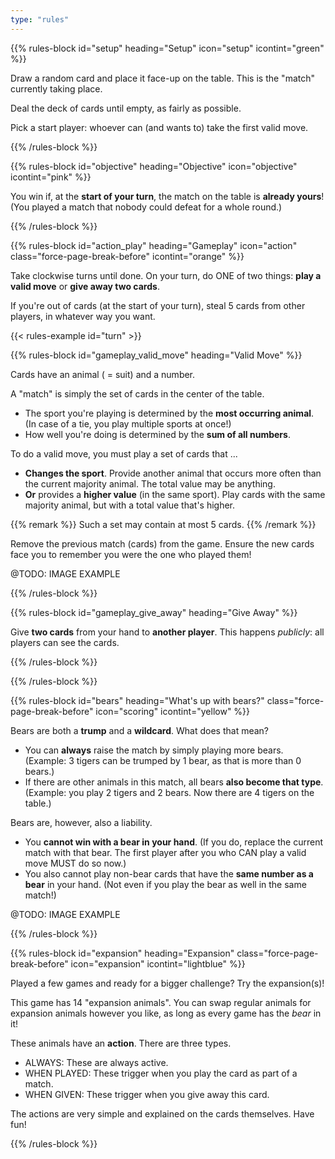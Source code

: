 ```yaml
---
type: "rules"
---
```


{{% rules-block id="setup" heading="Setup" icon="setup" icontint="green" %}}

Draw a random card and place it face-up on the table. This is the "match" currently taking place. 

Deal the deck of cards until empty, as fairly as possible.

Pick a start player: whoever can (and wants to) take the first valid move.

{{% /rules-block %}}

{{% rules-block id="objective" heading="Objective" icon="objective" icontint="pink" %}}

You win if, at the **start of your turn**, the match on the table is **already yours**! <span class="inline-remark">(You played a match that nobody could defeat for a whole round.)</span>

{{% /rules-block %}}

{{% rules-block id="action_play" heading="Gameplay" icon="action" class="force-page-break-before" icontint="orange" %}}

Take clockwise turns until done. On your turn, do ONE of two things: **play a valid move** or **give away two cards**.

If you're out of cards (at the start of your turn), steal 5 cards from other players, in whatever way you want.

{{< rules-example id="turn" >}}

{{% rules-block id="gameplay_valid_move" heading="Valid Move" %}}

Cards have an animal ( = suit) and a number.

A "match" is simply the set of cards in the center of the table.

* The sport you're playing is determined by the **most occurring animal**. (In case of a tie, you play multiple sports at once!)
* How well you're doing is determined by the **sum of all numbers**.

To do a valid move, you must play a set of cards that ...

* **Changes the sport**. Provide another animal that occurs more often than the current majority animal. The total value may be anything.
* **Or** provides a **higher value** (in the same sport). Play cards with the same majority animal, but with a total value that's higher.

{{% remark %}}
Such a set may contain at most 5 cards.
{{% /remark %}}

Remove the previous match (cards) from the game. Ensure the new cards face you to remember you were the one who played them!

@TODO: IMAGE EXAMPLE

{{% /rules-block %}}

{{% rules-block id="gameplay_give_away" heading="Give Away" %}}

Give **two cards** from your hand to **another player**. This happens _publicly_: all players can see the cards.

{{% /rules-block %}}

{{% /rules-block %}}

{{% rules-block id="bears" heading="What's up with bears?" class="force-page-break-before" icon="scoring" icontint="yellow" %}}

Bears are both a **trump** and a **wildcard**. What does that mean?

* You can **always** raise the match by simply playing more bears. <span class="inline-remark">(Example: 3 tigers can be trumped by 1 bear, as that is more than 0 bears.)</span>
* If there are other animals in this match, all bears **also become that type**. <span class="inline-remark">(Example: you play 2 tigers and 2 bears. Now there are 4 tigers on the table.)</span>

Bears are, however, also a liability. 

* You **cannot win with a bear in your hand**. <span class="inline-remark">(If you do, replace the current match with that bear. The first player after you who CAN play a valid move MUST do so now.)</span>
* You also cannot play non-bear cards that have the **same number as a bear** in your hand. <span class="inline-remark">(Not even if you play the bear as well in the same match!)</span>

@TODO: IMAGE EXAMPLE

{{% /rules-block %}}

{{% rules-block id="expansion" heading="Expansion" class="force-page-break-before" icon="expansion" icontint="lightblue" %}}

Played a few games and ready for a bigger challenge? Try the expansion(s)!

This game has 14 "expansion animals". You can swap regular animals for expansion animals however you like, as long as every game has the _bear_ in it!

These animals have an **action**. There are three types.

* ALWAYS: These are always active.
* WHEN PLAYED: These trigger when you play the card as part of a match.
* WHEN GIVEN: These trigger when you give away this card.

The actions are very simple and explained on the cards themselves. Have fun!

{{% /rules-block %}}